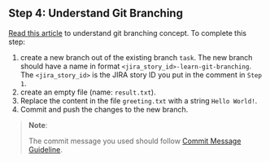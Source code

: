 ## Step 4: Understand Git Branching

[Read this article](https://git-scm.com/book/en/v2/Git-Branching-Branches-in-a-Nutshell) to understand git branching concept. To complete this step:

1. create a new branch out of the existing branch `task`. The new branch should have a name in format `<jira_story_id>-learn-git-branching`. The `<jira_story_id>` is the JIRA story ID you put in the comment in `Step 1`. 
2. create an empty file (name: `result.txt`).
3. Replace the content in the file `greeting.txt` with a string `Hello World!`.
4. Commit and push the changes to the new branch.

> **Note**:
>
> The commit message you used should follow [Commit Message Guideline](https://wiki.oit.ohio.edu/display/ID/Commit+Message+Guidelines). 

